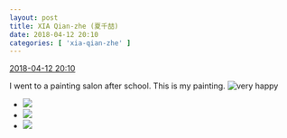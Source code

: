 ```yaml
---
layout: post
title: XIA Qian-zhe (夏千喆)
date: 2018-04-12 20:10
categories: [ 'xia-qian-zhe' ]
---
```


<div class="weibo-info">
  <a href="https://weibo.com/6505420082/GbMlHgyMu">2018-04-12 20:10</a>
</div>

I went to a painting salon after school. This is my painting. ![very happy](https://img.t.sinajs.cn/t4/appstyle/expression/ext/normal/58/mb_org.gif)

<!-- more -->

<ul class="weibo-pic-list-1">
  <li class="weibo-pic">
    <a href="https://wx2.sinaimg.cn/mw690/0076g4Wmgy1fqa4mdr9b2j30k00p6mz1.jpg"><img src="https://wx2.sinaimg.cn/thumb150/0076g4Wmgy1fqa4mdr9b2j30k00p6mz1.jpg"/></a>
  </li>
  <li class="weibo-pic">
    <a href="https://wx2.sinaimg.cn/mw690/0076g4Wmgy1fqa4meitcej30k00phgpe.jpg"><img src="https://wx2.sinaimg.cn/thumb150/0076g4Wmgy1fqa4meitcej30k00phgpe.jpg"/></a>
  </li>
  <li class="weibo-pic">
    <a href="https://wx2.sinaimg.cn/mw690/0076g4Wmgy1fqa4mffgejj30qm0zk0xm.jpg"><img src="https://wx2.sinaimg.cn/thumb150/0076g4Wmgy1fqa4mffgejj30qm0zk0xm.jpg"/></a>
  </li>
</ul>
